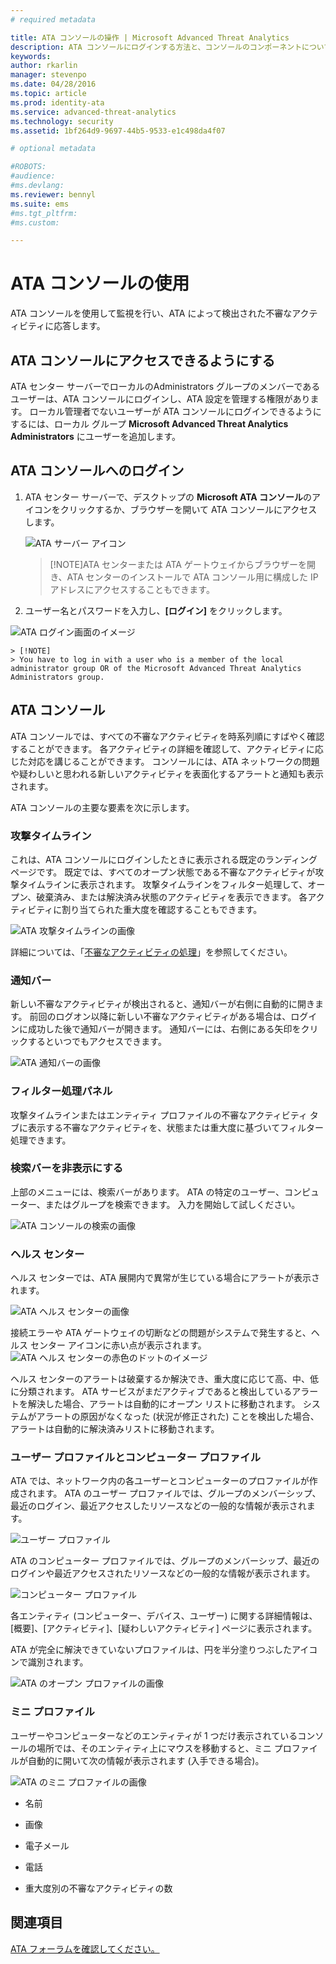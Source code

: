 ```yaml
---
# required metadata

title: ATA コンソールの操作 | Microsoft Advanced Threat Analytics
description: ATA コンソールにログインする方法と、コンソールのコンポーネントについて説明します
keywords:
author: rkarlin
manager: stevenpo
ms.date: 04/28/2016
ms.topic: article
ms.prod: identity-ata
ms.service: advanced-threat-analytics
ms.technology: security
ms.assetid: 1bf264d9-9697-44b5-9533-e1c498da4f07

# optional metadata

#ROBOTS:
#audience:
#ms.devlang:
ms.reviewer: bennyl
ms.suite: ems
#ms.tgt_pltfrm:
#ms.custom:

---
```


# ATA コンソールの使用

ATA コンソールを使用して監視を行い、ATA によって検出された不審なアクティビティに応答します。

## ATA コンソールにアクセスできるようにする
ATA センター サーバーでローカルのAdministrators グループのメンバーであるユーザーは、ATA コンソールにログインし、ATA 設定を管理する権限があります。
ローカル管理者でないユーザーが ATA コンソールにログインできるようにするには、ローカル グループ **Microsoft Advanced Threat Analytics Administrators** にユーザーを追加します。

## ATA コンソールへのログイン

1. ATA センター サーバーで、デスクトップの **Microsoft ATA コンソール**のアイコンをクリックするか、ブラウザーを開いて ATA コンソールにアクセスします。

    ![ATA サーバー アイコン](media/ata-server-icon.png)

    > [!NOTE]ATA センターまたは ATA ゲートウェイからブラウザーを開き、ATA センターのインストールで ATA コンソール用に構成した IP アドレスにアクセスすることもできます。    

2.  ユーザー名とパスワードを入力し、**[ログイン]** をクリックします。

![ATA ログイン画面のイメージ](media/ATA-log-in-screen.jpg)

    > [!NOTE]
    > You have to log in with a user who is a member of the local administrator group OR of the Microsoft Advanced Threat Analytics Administrators group.

## ATA コンソール

ATA コンソールでは、すべての不審なアクティビティを時系列順にすばやく確認することができます。 各アクティビティの詳細を確認して、アクティビティに応じた対応を講じることができます。 コンソールには、ATA ネットワークの問題や疑わしいと思われる新しいアクティビティを表面化するアラートと通知も表示されます。

ATA コンソールの主要な要素を次に示します。


### 攻撃タイムライン

これは、ATA コンソールにログインしたときに表示される既定のランディング ページです。 既定では、すべてのオープン状態である不審なアクティビティが攻撃タイムラインに表示されます。 攻撃タイムラインをフィルター処理して、オープン、破棄済み、または解決済み状態のアクティビティを表示できます。 各アクティビティに割り当てられた重大度を確認することもできます。

![ATA 攻撃タイムラインの画像](media/attack-timeline.png)

詳細については、「[不審なアクティビティの処理](/advanced-threat-analytics/deploy-use/working-with-suspicious-activities)」を参照してください。

### 通知バー

新しい不審なアクティビティが検出されると、通知バーが右側に自動的に開きます。 前回のログオン以降に新しい不審なアクティビティがある場合は、ログインに成功した後で通知バーが開きます。 通知バーには、右側にある矢印をクリックするといつでもアクセスできます。

![ATA 通知バーの画像](media/notification-bar.png)

### フィルター処理パネル

攻撃タイムラインまたはエンティティ プロファイルの不審なアクティビティ タブに表示する不審なアクティビティを、状態または重大度に基づいてフィルター処理できます。

### 検索バーを非表示にする

上部のメニューには、検索バーがあります。 ATA の特定のユーザー、コンピューター、またはグループを検索できます。 入力を開始して試しください。

![ATA コンソールの検索の画像](media/ATA-console-search.png)

### ヘルス センター

ヘルス センターでは、ATA 展開内で異常が生じている場合にアラートが表示されます。

![ATA ヘルス センターの画像](media/health-center.png)

接続エラーや ATA ゲートウェイの切断などの問題がシステムで発生すると、ヘルス センター アイコンに赤い点が表示されます。 ![ATA ヘルス センターの赤色のドットのイメージ](media/ATA-Health-Center-Alert-red-dot.png)

ヘルス センターのアラートは破棄するか解決でき、重大度に応じて高、中、低に分類されます。 ATA サービスがまだアクティブであると検出しているアラートを解決した場合、アラートは自動的にオープン リストに移動されます。 システムがアラートの原因がなくなった (状況が修正された) ことを検出した場合、アラートは自動的に解決済みリストに移動されます。

### ユーザー プロファイルとコンピューター プロファイル

ATA では、ネットワーク内の各ユーザーとコンピューターのプロファイルが作成されます。 ATA のユーザー プロファイルでは、グループのメンバーシップ、最近のログイン、最近アクセスしたリソースなどの一般的な情報が表示されます。

![ユーザー プロファイル](media/user-profile.png)

ATA のコンピューター プロファイルでは、グループのメンバーシップ、最近のログインや最近アクセスされたリソースなどの一般的な情報が表示されます。

![コンピューター プロファイル](media/computer-profile.png)

各エンティティ (コンピューター、デバイス、ユーザー) に関する詳細情報は、[概要]、[アクティビティ]、[疑わしいアクティビティ] ページに表示されます。

ATA が完全に解決できていないプロファイルは、円を半分塗りつぶしたアイコンで識別されます。


![ATA のオープン プロファイルの画像](media/ATA-Unresolved-Profile.jpg)

### ミニ プロファイル

ユーザーやコンピューターなどのエンティティが 1 つだけ表示されているコンソールの場所では、そのエンティティ上にマウスを移動すると、ミニ プロファイルが自動的に開いて次の情報が表示されます (入手できる場合)。

![ATA のミニ プロファイルの画像](media/ATA-mini-profile.jpg)

-   名前

-   画像

-   電子メール

-   電話

-   重大度別の不審なアクティビティの数



## 関連項目
[ATA フォーラムを確認してください。](https://social.technet.microsoft.com/Forums/security/en-US/home?forum=mata)


<!--HONumber=May16_HO3-->


